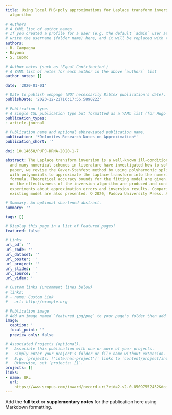 ```yaml
---
title: Using local PHS+poly approximations for Laplace transform inversion by Gaver-Stehfest
  algorithm

# Authors
# A YAML list of author names
# If you created a profile for a user (e.g. the default `admin` user at `content/authors/admin/`), 
# write the username (folder name) here, and it will be replaced with their full name and linked to their profile.
authors:
- R. Campagna
- Bayona
- S. Cuomo

# Author notes (such as 'Equal Contribution')
# A YAML list of notes for each author in the above `authors` list
author_notes: []

date: '2020-01-01'

# Date to publish webpage (NOT necessarily Bibtex publication's date).
publishDate: '2023-12-21T16:17:56.589022Z'

# Publication type.
# A single CSL publication type but formatted as a YAML list (for Hugo requirements).
publication_types:
- article-journal

# Publication name and optional abbreviated publication name.
publication: '*Dolomites Research Notes on Approximation*'
publication_short: ''

doi: 10.14658/PUPJ-DRNA-2020-1-7

abstract: The Laplace transform inversion is a well-known ill-conditioned problem
  and many numerical schemes in literature have investigated how to solve it. In this
  paper, we revise the Gaver-Stehfest method by using polyharmonic splines augmented
  with polynomials to approximate the Laplace transform into the numerical inversion
  formula. Theoretical accuracy bounds for the fitting model are given. Discussions
  on the effectiveness of the inversion algorithm are produced and confirmed by numerical
  experiments about approximation errors and inversion results. Comparisons with an
  existing model are also presented. © 2020, Padova University Press. All rights reserved.

# Summary. An optional shortened abstract.
summary: ''

tags: []

# Display this page in a list of Featured pages?
featured: false

# Links
url_pdf: ''
url_code: ''
url_dataset: ''
url_poster: ''
url_project: ''
url_slides: ''
url_source: ''
url_video: ''

# Custom links (uncomment lines below)
# links:
# - name: Custom Link
#   url: http://example.org

# Publication image
# Add an image named `featured.jpg/png` to your page's folder then add a caption below.
image:
  caption: ''
  focal_point: ''
  preview_only: false

# Associated Projects (optional).
#   Associate this publication with one or more of your projects.
#   Simply enter your project's folder or file name without extension.
#   E.g. `projects: ['internal-project']` links to `content/project/internal-project/index.md`.
#   Otherwise, set `projects: []`.
projects: []
links:
- name: URL
  url: 
    https://www.scopus.com/inward/record.uri?eid=2-s2.0-85097552452&doi=10.14658%2fPUPJ-DRNA-2020-1-7&partnerID=40&md5=9243387a93ec32d3d7f7d92f69ddd940
---
```


Add the **full text** or **supplementary notes** for the publication here using Markdown formatting.
